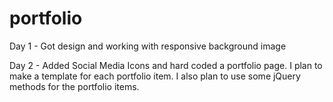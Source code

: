 # portfolio

Day 1 - Got design and working with responsive background image

Day 2 - Added Social Media Icons and hard coded a portfolio page. I plan to make a template for each portfolio item. I also plan to use some jQuery methods for the portfolio items.
